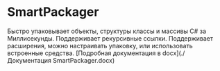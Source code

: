 # SmartPackager
Быстро упаковывает объекты, структуры классы и массивы C# за Миллисекунды. 
Поддерживает рекурсивные ссылки.
Поддерживает расширения, можно настраивать упаковку, или использовать встроенные средства.
[Подробная документация в docx](./ Документация SmartPackager.docx)
